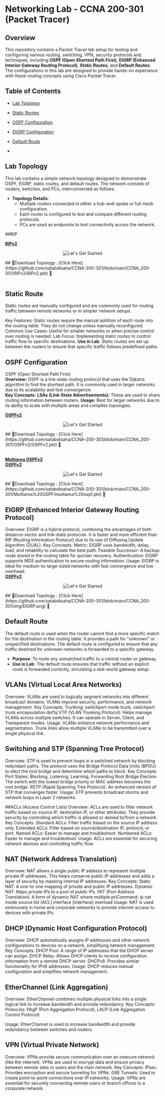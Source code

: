 # Networking Lab - CCNA 200-301 (Packet Tracer)

## Overview
This repository contains a Packet Tracer lab setup for testing and configuring various routing, switching, VPN, security protocols and techniques, including **OSPF (Open Shortest Path First)**, **EIGRP (Enhanced Interior Gateway Routing Protocol)**, **Static Routes**, and **Default Routes**. The configurations in this lab are designed to provide hands-on experience with these routing concepts using Cisco Packet Tracer.

## Table of Contents
- [Lab Topology](#lab-topology)
-  [Static Routes](#static-routes)
- [OSPF Configuration](#ospf-configuration)
- [EIGRP Configuration](#eigrp-configuration)

- [Default Route](#default-route)
- 


## Lab Topology
This lab contains a simple network topology designed to demonstrate OSPF, EIGRP, static routes, and default routes. The network consists of routers, switches, and PCs, interconnected as follows:

- **Topology Details**: 
  - Multiple routers connected in either a hub-and-spoke or full mesh configuration.
  - Each router is configured to test and compare different routing protocols.
  - PCs are used as endpoints to test connectivity across the network.




##RIP

<b><u>RIPv2</u></b><br>
<p align="center">
  <img src="https://github.com/satabdisaha/CCNA-200-301/blob/main/CCNA_200-301/img/RIPv2.png" alt="Let's Get Started">
</p>
## 📁Download Topology :   [Click Here](https://github.com/satabdisaha/CCNA-200-301/blob/main/CCNA_200-301/RIPv2/RIPv2.pkt)  🔫<br>
<br>


## Static Route
Static routes are manually configured and are commonly used for routing traffic between remote networks or in simpler network setups.

Key Features: Static routes require the manual addition of each route into the routing table. They do not change unless manually reconfigured.
Common Use Cases: Useful for smaller networks or when precise control over routing is needed.
Lab Focus: Implementing static routes to control traffic flow to specific destinations.
 **Use in Lab**: Static routes are set up between the routers to ensure that specific traffic follows predefined paths.


## OSPF Configuration
OSPF (Open Shortest Path First)<br>
<b>Overview:</b> OSPF is a link-state routing protocol that uses the Dijkstra algorithm to find the shortest path. It is commonly used in larger networks due to its scalability and fast convergence.<br>
<b>Key Concepts:</b>
<b>LSAs (Link-State Advertisements):</b> These are used to share routing information between routers.
<b>Usage:</b> Best for larger networks due to its ability to scale with multiple areas and compllex topologies.<br>


<b><u>OSPFv2</u></b>
<p align="center">
  <img src="https://github.com/satabdisaha/CCNA-200-301/blob/main/CCNA_200-301/img/OSPFv2.png" alt="Let's Get Started">
</p>
## 📁Download Topology :   [Click Here](https://github.com/satabdisaha/CCNA-200-301/blob/main/CCNA_200-301/OSPFv2/OSPFv2.pkt)  🔫<br>
<br>



<b><u>Multiarea OSPFv2</u></b><br>
<b><u>OSPFv2</u></b>
<p align="center">
  <img src="https://github.com/satabdisaha/CCNA-200-301/blob/main/CCNA_200-301/img/multiarea%20ospf.png" alt="Let's Get Started">
</p>
## 📁Download Topology :   [Click Here](https://github.com/satabdisaha/CCNA-200-301/blob/main/CCNA_200-301/Multiarea%20OSPF/multiarea%20ospf.pkt)  🔫<br>

## EIGRP (Enhanced Interior Gateway Routing Protocol)
Overview: EIGRP is a hybrid protocol, combining the advantages of both distance-vector and link-state protocols. It is faster and more efficient than RIP (Routing Information Protocol) due to its use of Diffusing Update Algorithm (DUAL).
Key Concepts:
Metric: EIGRP uses bandwidth, delay, load, and reliability to calculate the best path.
Feasible Successor: A backup route stored in the routing table for quicker recovery.
Authentication: EIGRP supports MD5 authentication to secure routing information.
Usage: EIGRP is ideal for medium-to-large-sized networks with fast convergence and low overhead.
<br>
<b><u>OSPFv2</u></b>
<p align="center">
  <img src="" alt="Let's Get Started">
</p>
## 📁Download Topology :   [Click Here](https://github.com/satabdisaha/CCNA-200-301/blob/main/CCNA_200-301/img/EIGRP.png)  🔫<br>



## Default Route
The default route is used when the router cannot find a more specific match for the destination in the routing table. It provides a path for "unknown" or unspecified destinations.
The default route is configured to ensure that any traffic destined for unknown networks is forwarded to a specific gateway.

- **Purpose**: To route any unmatched traffic to a central router or gateway.
- **Use in Lab**: The default route ensures that traffic without an explicit route is forwarded correctly, simulating a real-world gateway setup.

## VLANs (Virtual Local Area Networks)
Overview: VLANs are used to logically segment networks into different broadcast domains. VLANs improve security, performance, and network management.
Key Concepts:
Trunking: switchport mode trunk, switchport trunk encapsulation dot1q
VTP (VLAN Trunking Protocol): Helps manage VLANs across multiple switches. It can operate in Server, Client, and Transparent modes.
Usage: VLANs enhance network performance and segmentation. Trunk links allow multiple VLANs to be transmitted over a single physical link.

## Switching and STP (Spanning Tree Protocol)
Overview: STP is used to prevent loops in a switched network by blocking redundant paths. The protocol uses the Bridge Protocol Data Units (BPDU) to elect the root bridge and determine which paths to block.
Key Concepts:
Port States: Blocking, Listening, Learning, Forwarding
Root Bridge Election: The switch with the lowest bridge priority or MAC address becomes the root bridge.
RSTP (Rapid Spanning Tree Protocol): An enhanced version of STP that converges faster.
Usage: STP prevents broadcast storms and network loops in Layer 2 networks.

##ACLs (Access Control Lists)
Overview: ACLs are used to filter network traffic based on source IP, destination IP, or other attributes. They provide security by controlling which traffic is allowed or denied to/from a network.
Key Concepts:
Standard ACLs: Filter traffic based on the source IP address only.
Extended ACLs: Filter based on source/destination IP, protocol, or port.
Named ACLs: Easier to manage and troubleshoot.
Numbered ACLs: Easier to manage and troubleshoot.
Usage: ACLs are essential for securing network devices and controlling traffic flow.

## NAT (Network Address Translation)
Overview: NAT allows a single public IP address to represent multiple private IP addresses. This helps conserve public IP addresses and adds a layer of security by masking internal IP addresses.
Key Concepts:
Static NAT: A one-to-one mapping of private and public IP addresses.
Dynamic NAT: Maps private IPs to a pool of public IPs.
PAT (Port Address Translation): A form of dynamic NAT where multiple priCommand: ip nat inside source list [ACL] interface [interface] overload
Usage: NAT is used extensively in home and corporate networks to provide internet access to devices with private IPs.

## DHCP (Dynamic Host Configuration Protocol)
Overview: DHCP automatically assigns IP addresses and other network configurations to devices on a network, simplifying network management.
Key Concepts:
DHCP Pool: A range of IP addresses that the DHCP server can assign.
DHCP Relay: Allows DHCP clients to receive configuration information from a remote DHCP server.
DHCPv6: Provides similar functionality for IPv6 addresses.
Usage: DHCP reduces manual configuration and simplifies network management.

## EtherChannel (Link Aggregation)
Overview: EtherChannel combines multiple physical links into a single logical link to increase bandwidth and provide redundancy.
Key Concepts:
Protocols: PAgP (Port Aggregation Protocol), LACP (Link Aggregation Control Protocol)

Usage: EtherChannel is used to increase bandwidth and provide redundancy between switches and routers.

## VPN (Virtual Private Network)
Overview: VPNs provide secure communication over an insecure network (like the internet). VPNs are used to encrypt data and ensure privacy between remote sites or users and the main network.
Key Concepts:
IPsec: Provides encryption and secure tunneling for VPNs.
GRE Tunnels: Used to create point-to-point connections over IP networks.
Usage: VPNs are essential for securely connecting remote users or branch offices to a corporate network.

